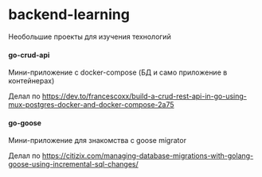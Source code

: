 # backend-learning
Необольшие проекты для изучения технологий

#### go-crud-api
Мини-приложение с docker-compose (БД и само приложение в контейнерах)

Делал по https://dev.to/francescoxx/build-a-crud-rest-api-in-go-using-mux-postgres-docker-and-docker-compose-2a75

#### go-goose
Мини-приложение для знакомства с goose migrator

Делал по https://citizix.com/managing-database-migrations-with-golang-goose-using-incremental-sql-changes/

